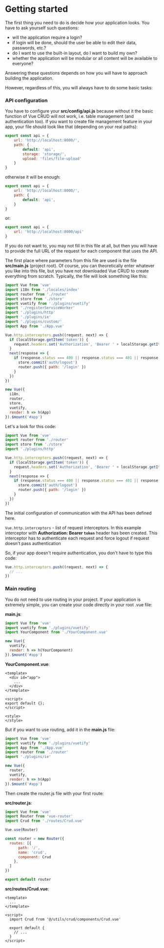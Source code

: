# Getting started

The first thing you need to do is decide how your application looks. You have to ask yourself such questions:
- will the application require a login?
- if login will be done, should the user be able to edit their data, passwords, etc.?
- do I want to use the built-in layout, do I want to build my own?
- whether the application will be modular or all content will be available to everyone?

Answering these questions depends on how you will have to approach building the application.

However, regardless of this, you will always have to do some basic tasks:

### API configuration

You have to configure your **src/config/api.js** because without it the basic function of Vue CRUD will not work, i.e. table management (and authentication too).
If you want to create file management feature in your app, your file should look like that (depending on your real paths):

```js
export const api = {
    url: 'http://localhost:8000/',
    path: {
        default: 'api',
        storage: 'storage/',
        upload: 'files/file-upload'
    }
}
```
otherwise it will be enough:

```js
export const api = {
    url: 'http://localhost:8000/',
    path: {
        default: 'api',
    }
}
```

or:

```js
export const api = {
    url: 'http://localhost:8000/api'
}
```

If you do not want to, you may not fill in this file at all, but then you will have to provide the full URL of the request for each component that uses the API.

The first place where parameters from this file are used is the file **src/main.js** (project root). Of course, you can theoretically enter whatever you like into this file, but you have not downloaded Vue CRUD to create everything from scratch. Typically, the file will look something like this:

```js
import Vue from 'vue'
import i18n from './locales/index'
import router from './router'
import store from './store'
import vuetify from './plugins/vuetify'
import './registerServiceWorker'
import './plugins/http'
import './plugins/ie'
import './plugins/custom/'
import App from './App.vue'

Vue.http.interceptors.push((request, next) => {
  if (localStorage.getItem('token')) {
    request.headers.set('Authorization', 'Bearer ' + localStorage.getItem('token'))
  }
  next(response => {
    if (response.status === 400 || response.status === 401 || response.status === 403) {
      store.commit('auth/logout')
      router.push({ path: '/login' })
    }
  })
})

new Vue({
  i18n,
  router,
  store,
  vuetify,
  render: h => h(App)
}).$mount('#app')
```

Let's a look for this code:

```js
import Vue from 'vue'
import router from './router'
import store from './store'
import './plugins/http'

Vue.http.interceptors.push((request, next) => {
  if (localStorage.getItem('token')) {
    request.headers.set('Authorization', 'Bearer ' + localStorage.getItem('token'))
  }
  next(response => {
    if (response.status === 400 || response.status === 401 || response.status === 403) {
      store.commit('auth/logout')
      router.push({ path: '/login' })
    }
  })
})
```

The initial configuration of communication with the API has been defined here.

`Vue.http.interceptors` - list of request interceptors. In this example interceptor with **Authorization: Bearer `token`** header has been created. This interceptor has to authenticate each request and force logout if request doesn't pass authentication

So, if your app doesn't require authentication, you don't have to type this code:

```js
Vue.http.interceptors.push((request, next) => {
  // ...
})
```

### Main routing

You do not need to use routing in your project. If your application is extremely simple, you can create your code directly in your root .vue file:

**main.js**:
```js
import Vue from 'vue'
import vuetify from './plugins/vuetify'
import YourComponent from './YourComponent.vue'

new Vue({
  vuetify,
  render: h => h(YourComponent)
}).$mount('#app')
```

**YourComponent.vue**:
```vue
<template>
  <div id="app">
    ...
  </div>
</template>

<script>
export default {};
</script>

<style>
</style>
```

But if you want to use routing, add it in the **main.js** file:

```js
import Vue from 'vue'
import vuetify from './plugins/vuetify'
import App from './App.vue'
import router from './router'
import './plugins/ie'

new Vue({
  router,
  vuetify,
  render: h => h(App)
}).$mount('#app')
```

Then create the router.js file with your first route:

**src/router.js**:
```js
import Vue from 'vue'
import Router from 'vue-router'
import Crud from './routes/Crud.vue'

Vue.use(Router)

const router = new Router({
  routes: [{
      path: '/',
      name: 'crud',
      component: Crud
    },
  ]
})

export default router
```

**src/routes/Crud.vue**:
```vue
<template>
  ...
</template>

<script>
  import Crud from '@/utils/crud/components/Crud.vue'

  export default {
    // ...
  }
</script>
```


